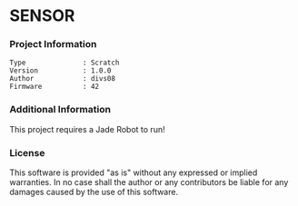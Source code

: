 SENSOR
================



### Project Information
```
Type              : Scratch
Version           : 1.0.0
Author            : divs08
Firmware          : 42
```

### Additional Information
This project requires a Jade Robot to run!

### License
This software is provided "as is" without any expressed or implied warranties.  In no case shall the author or any contributors be liable for any damages caused by the use of this software.

